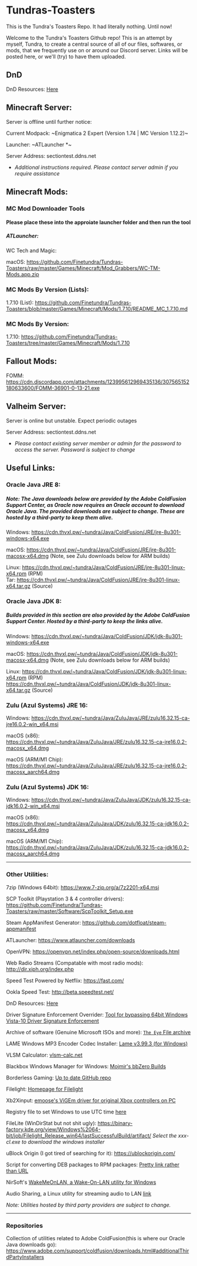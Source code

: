 # Tundras-Toasters
This is the Tundra's Toasters Repo. It had literally nothing. Until now! 

Welcome to the Tundra's Toasters Github repo! This is an attempt by myself, Tundra, to create a central source of all of our files, softwares, or mods, that we frequently use on or around our Discord server. Links will be posted here, or we'll (try) to have them uploaded.

## DnD

<!-- Login Time Poll: [Here](https://docs.google.com/forms/d/e/1FAIpQLSe_hPwVzbgIpZ11eWkHYFk8ThUU0ZTsJylPScbrE6IjJkMRrw/viewform?usp=sf_link) -->

DnD Resources: [Here](https://github.com/Finetundra/Tundras-Toasters/blob/master/DnD_Resources_List.md)

## Minecraft Server:

Server is offline until further notice: 

Current Modpack: ~Enigmatica 2 Expert (Version 1.74 | MC Version 1.12.2)~

Launcher: ~ATLauncher *~

<!-- ~Current Modpack: FTB Infinity Evolved (Version 3.0.2 | MC Version 1.7.10)~ -->

<!-- ~Launcher: FTB Launcher~ -->

Server Address: sectiontest.ddns.net

<!-- ~Server is offline until further notice~ -->

<!-- ~Current Modpack: Sky Factory (Version 3.0.15 | MC Version 1.10.2)~ -->

<!-- ~Launcher: FTB~ -->

<!-- ~Server Address: virustrand.com~ -->

* *Additional instructions required. Please contact server admin if you require assistance*

## Minecraft Mods: 

### MC Mod Downloader Tools

#### Please place these into the approiate launcher folder and then run the tool

##### ATLauncher:

WC Tech and Magic: 

macOS: https://github.com/Finetundra/Tundras-Toasters/raw/master/Games/Minecraft/Mod_Grabbers/WC-TM-Mods.app.zip



### MC Mods By Version (Lists): 

1.7.10 (List): https://github.com/Finetundra/Tundras-Toasters/blob/master/Games/Minecraft/Mods/1.7.10/README_MC_1.7.10.md

### MC Mods By Version:

1.7.10: https://github.com/Finetundra/Tundras-Toasters/tree/master/Games/Minecraft/Mods/1.7.10

## Fallout Mods: 

FOMM: https://cdn.discordapp.com/attachments/123995612969435136/307565152180633600/FOMM-36901-0-13-21.exe

## Valheim Server:

Server is online but unstable. Expect periodic outages

Server Address: sectiontest.ddns.net

* *Please contact existing server member or admin for the password to access the server. Password is subject to change*

## Useful Links:

### Oracle Java JRE 8: 

##### Note: The Java downloads below are provided by the Adobe ColdFusion Support Center, as Oracle now requires an Oracle account to download Oracle Java. The provided downloads are subject to change. These are hosted by a third-party to keep them alive.
 
 


  
  
 Windows: https://cdn.thvxl.pw/~tundra/Java/ColdFusion/JRE/jre-8u301-windows-x64.exe
   
 macOS: https://cdn.thvxl.pw/~tundra/Java/ColdFusion/JRE/jre-8u301-macosx-x64.dmg (Note, see Zulu downloads below for ARM builds)

  
 Linux: https://cdn.thvxl.pw/~tundra/Java/ColdFusion/JRE/jre-8u301-linux-x64.rpm (RPM)    
 Tar:   https://cdn.thvxl.pw/~tundra/Java/ColdFusion/JRE/jre-8u301-linux-x64.tar.gz (Source)
         
         
### Oracle Java JDK 8: 

##### Builds provided in this section are also provided by the Adobe ColdFusion Support Center. Hosted by a third-party to keep the links alive.  

  Windows: https://cdn.thvxl.pw/~tundra/Java/ColdFusion/JDK/jdk-8u301-windows-x64.exe
  
  macOS:  https://cdn.thvxl.pw/~tundra/Java/ColdFusion/JDK/jdk-8u301-macosx-x64.dmg (Note, see Zulu downloads below for ARM builds)
  
  Linux:  https://cdn.thvxl.pw/~tundra/Java/ColdFusion/JDK/jdk-8u301-linux-x64.rpm (RPM)  
          https://cdn.thvxl.pw/~tundra/Java/ColdFusion/JDK/jdk-8u301-linux-x64.tar.gz (Source)

<!--- Oracle Java JRE 9: http://www.oracle.com/technetwork/java/javase/downloads/jre9-downloads-3848532.html --->

<!--- Oracle Java JDK 9:http://www.oracle.com/technetwork/java/javase/downloads/jdk9-downloads-3848520.html --->

### Zulu (Azul Systems) JRE 16:

  Windows: https://cdn.thvxl.pw/~tundra/Java/ZuluJava/JRE/zulu16.32.15-ca-jre16.0.2-win_x64.msi
  
  macOS (x86): https://cdn.thvxl.pw/~tundra/Java/ZuluJava/JRE/zulu16.32.15-ca-jre16.0.2-macosx_x64.dmg
  
  macOS (ARM/M1 Chip): https://cdn.thvxl.pw/~tundra/Java/ZuluJava/JRE/zulu16.32.15-ca-jre16.0.2-macosx_aarch64.dmg

### Zulu (Azul Systems) JDK 16:

  Windows: https://cdn.thvxl.pw/~tundra/Java/ZuluJava/JDK/zulu16.32.15-ca-jdk16.0.2-win_x64.msi
  
  macOS (x86): https://cdn.thvxl.pw/~tundra/Java/ZuluJava/JDK/zulu16.32.15-ca-jdk16.0.2-macosx_x64.dmg
  
  macOS (ARM/M1 Chip): https://cdn.thvxl.pw/~tundra/Java/ZuluJava/JDK/zulu16.32.15-ca-jdk16.0.2-macosx_aarch64.dmg

---

### Other Utilities:


7zip (Windows 64bit): https://www.7-zip.org/a/7z2201-x64.msi

SCP Toolkit (Playstation 3 & 4 controller drivers): https://github.com/Finetundra/Tundras-Toasters/raw/master/Software/ScpToolkit_Setup.exe

Steam AppManifest Generator: https://github.com/dotfloat/steam-appmanifest

ATLauncher: https://www.atlauncher.com/downloads

OpenVPN: https://openvpn.net/index.php/open-source/downloads.html

Web Radio Streams (Compatable with most radio mods): http://dir.xiph.org/index.php

Speed Test Powered by Netflix: https://fast.com/

Ookla Speed Test: http://beta.speedtest.net/

DnD Resources: [Here](https://github.com/Finetundra/Tundras-Toasters/blob/master/DnD_Resources_List.md)

<!--FTB Launcher (Should work on all platforms): http://ftb.cursecdn.com/FTB2/launcher/FTB_Launcher.jar -->

Driver Signature Enforcement Overrider: [Tool for bypassing 64bit Windows Vista-10 Driver Signature Enforcement](https://github.com/Finetundra/Tundras-Toasters/blob/master/Software/DSEO.md)

Archive of software (Genuine Microsoft ISOs and more): [`The Eye` File archive](https://the-eye.eu/public/)

LAME Windows MP3 Encoder Codec Installer: [Lame v3.99.3 (for Windows)](https://lame.buanzo.org/Lame_v3.99.3_for_Windows.exe)

VLSM Calculator: [vlsm-calc.net](http://vlsm-calc.net)

Blackbox Windows Manager for Windows: [Mojmir's bbZero Builds](https://spoonm.org/bbzero/)

Borderless Gaming: [Up to date GitHub repo](https://github.com/Codeusa/Borderless-Gaming)

Filelight: [Homepage for Filelight](https://utils.kde.org/projects/filelight/)

Xb2Xinput: [emoose's ViGEm driver for original Xbox controllers on PC](https://github.com/emoose/Xb2XInput)

Registry file to set Windows to use UTC time [here](https://github.com/Finetundra/Tundras-Toasters/raw/master/Software/WinUTCTime.7z)

FileLite (WinDirStat but not shit ugly): https://binary-factory.kde.org/view/Windows%2064-bit/job/Filelight_Release_win64/lastSuccessfulBuild/artifact/
*Select the xxx-cl.exe to download the windows installer*

uBlock Origin (I got tired of searching for it): https://ublockorigin.com/

Script for converting DEB packages to RPM packages: [Pretty link rather than URL](https://github.com/Finetundra/Tundras-Toasters/blob/master/Software/install_from_deb_url.sh)

NirSoft's [WakeMeOnLAN, a Wake-On-LAN utility for Windows](https://www.nirsoft.net/utils/wake_on_lan.html)

Audio Sharing, a Linux utility for streaming audio to LAN [link](https://flathub.org/apps/details/de.haeckerfelix.AudioSharing)

 *Note: Utilities hosted by third party providers are subject to change.*

---
### Repositories
<!--- RedHat Enterprise Linux 8: https://thevoxel.net/repo/rhel8-install/ --->

Collection of utilities related to Adobe ColdFusion(this is where our Oracle Java downloads go): https://www.adobe.com/support/coldfusion/downloads.html#additionalThirdPartyInstallers
